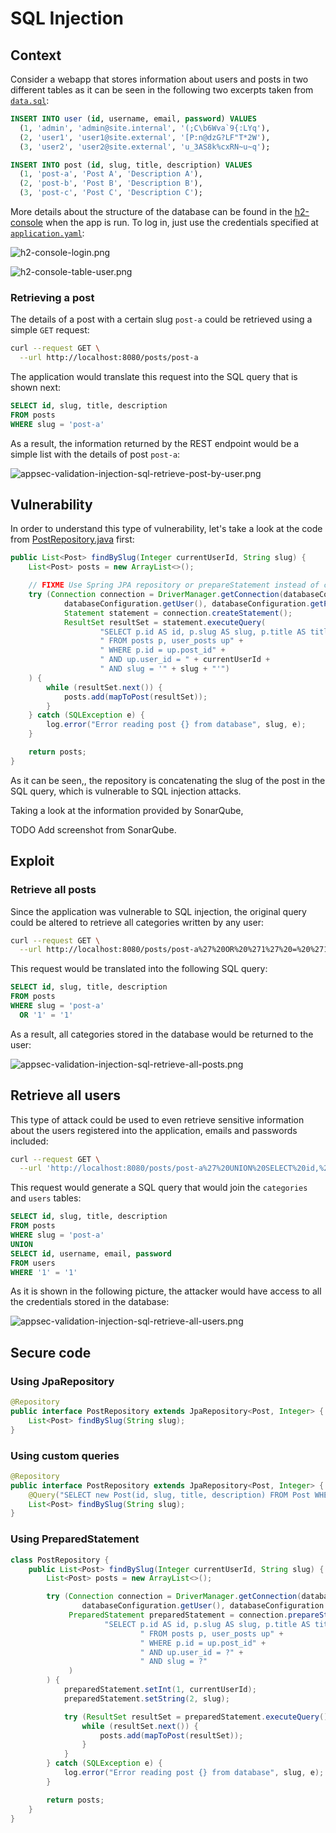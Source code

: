 # SQL Injection

## Context

Consider a webapp that stores information about users and posts in two different tables as it can be seen in the following two excerpts taken from [`data.sql`](src/main/resources/data.sql):

```sql
INSERT INTO user (id, username, email, password) VALUES
  (1, 'admin', 'admin@site.internal', '(;C\b6Wva`9{:LYq'),
  (2, 'user1', 'user1@site.external', '[P:n@dzG?LF"T*2W'),
  (3, 'user2', 'user2@site.external', 'u_3AS8k%cxRN~u~q');
```

```sql
INSERT INTO post (id, slug, title, description) VALUES
  (1, 'post-a', 'Post A', 'Description A'),
  (2, 'post-b', 'Post B', 'Description B'),
  (3, 'post-c', 'Post C', 'Description C');
```

More details about the structure of the database can be found in the [h2-console](http://localhost:8080/h2-console/login.jsp) when the app is run. To log in, just use the credentials specified at [`application.yaml`](`src/main/java/resources/application.yaml`):

![h2-console-login.png](README/h2-console-login.png)

![h2-console-table-user.png](README/h2-console-table-user.png)

### Retrieving a post

The details of a post with a certain slug `post-a` could be retrieved using a simple `GET` request:

```bash
curl --request GET \
  --url http://localhost:8080/posts/post-a
```

The application would translate this request into the SQL query that is shown next:

```sql
SELECT id, slug, title, description
FROM posts
WHERE slug = 'post-a'
```

As a result, the information returned by the REST endpoint would be a simple list with the details of post `post-a`:

![appsec-validation-injection-sql-retrieve-post-by-user.png](README/appsec-validation-injection-sql-retrieve-post-by-user.png)

## Vulnerability

In order to understand this type of vulnerability, let's take a look at the code from [PostRepository.java](src/main/java/internal/appsec/validation/injection/sql/post/PostRepository.java) first:

```java
public List<Post> findBySlug(Integer currentUserId, String slug) {
    List<Post> posts = new ArrayList<>();

    // FIXME Use Spring JPA repository or prepareStatement instead of createStatement
    try (Connection connection = DriverManager.getConnection(databaseConfiguration.getUrl(),
            databaseConfiguration.getUser(), databaseConfiguration.getPassword());
            Statement statement = connection.createStatement();
            ResultSet resultSet = statement.executeQuery(
                    "SELECT p.id AS id, p.slug AS slug, p.title AS title, p.description AS description" +
                    " FROM posts p, user_posts up" +
                    " WHERE p.id = up.post_id" +
                    " AND up.user_id = " + currentUserId +
                    " AND slug = '" + slug + "'")
    ) {
        while (resultSet.next()) {
            posts.add(mapToPost(resultSet));
        }
    } catch (SQLException e) {
        log.error("Error reading post {} from database", slug, e);
    }

    return posts;
}
```

As it can be seen,, the repository is concatenating the slug of the post in the SQL query, which is vulnerable to SQL injection attacks.

Taking a look at the information provided by SonarQube,

TODO Add screenshot from SonarQube.


## Exploit

### Retrieve all posts

Since the application was vulnerable to SQL injection, the original query could be altered to retrieve all categories written by any user:

```bash
curl --request GET \
  --url http://localhost:8080/posts/post-a%27%20OR%20%271%27%20=%20%271
```

This request would be translated into the following SQL query:

```sql
SELECT id, slug, title, description
FROM posts
WHERE slug = 'post-a'
  OR '1' = '1'
```

As a result, all categories stored in the database would be returned to the user:

![appsec-validation-injection-sql-retrieve-all-posts.png](README/appsec-validation-injection-sql-retrieve-all-posts.png)

## Retrieve all users

This type of attack could be used to even retrieve sensitive information about the users registered into the application, emails and passwords included:

```bash
curl --request GET \
  --url 'http://localhost:8080/posts/post-a%27%20UNION%20SELECT%20id,%20username,%20email,%20password%20FROM%20users%20WHERE%20%271%27=%20%271'
```

This request would generate a SQL query that would join the `categories` and `users` tables:

```sql
SELECT id, slug, title, description
FROM posts
WHERE slug = 'post-a'
UNION
SELECT id, username, email, password
FROM users
WHERE '1' = '1'
```

As it is shown in the following picture, the attacker would have access to all the credentials stored in the database:

![appsec-validation-injection-sql-retrieve-all-users.png](README/appsec-validation-injection-sql-retrieve-all-users.png)

## Secure code

### Using JpaRepository

```java
@Repository
public interface PostRepository extends JpaRepository<Post, Integer> {
    List<Post> findBySlug(String slug);
}
```

### Using custom queries

```java
@Repository
public interface PostRepository extends JpaRepository<Post, Integer> {
    @Query("SELECT new Post(id, slug, title, description) FROM Post WHERE slug = ?1")
    List<Post> findBySlug(String slug);
}
```

### Using PreparedStatement

```java
class PostRepository {
    public List<Post> findBySlug(Integer currentUserId, String slug) {
        List<Post> posts = new ArrayList<>();

        try (Connection connection = DriverManager.getConnection(databaseConfiguration.getUrl(),
                databaseConfiguration.getUser(), databaseConfiguration.getPassword());
             PreparedStatement preparedStatement = connection.prepareStatement(
                     "SELECT p.id AS id, p.slug AS slug, p.title AS title, p.description AS description" +
                             " FROM posts p, user_posts up" +
                             " WHERE p.id = up.post_id" +
                             " AND up.user_id = ?" +
                             " AND slug = ?"
             )
        ) {
            preparedStatement.setInt(1, currentUserId);
            preparedStatement.setString(2, slug);

            try (ResultSet resultSet = preparedStatement.executeQuery()) {
                while (resultSet.next()) {
                    posts.add(mapToPost(resultSet));
                }
            }
        } catch (SQLException e) {
            log.error("Error reading post {} from database", slug, e);
        }

        return posts;
    }
}
```
